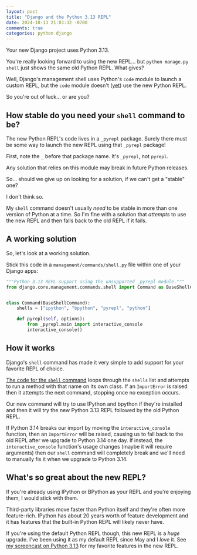 ```yaml
---
layout: post
title: "Django and the Python 3.13 REPL"
date: 2024-10-13 21:03:32 -0700
comments: true
categories: python django
---
```


Your new Django project uses Python 3.13.

You're really looking forward to using the new REPL... but `python manage.py shell` just shows the same old Python REPL.
What gives?

Well, Django's management shell uses Python's `code` module to launch a custom REPL, but the `code` module doesn't ([yet](https://github.com/python/cpython/issues/119512)) use the new Python REPL.

So you're out of luck... or are you?


## How stable do you need your `shell` command to be?

The new Python REPL's code lives in a `_pyrepl` package.
Surely there must be some way to launch the new REPL using that `_pyrepl` package!

First, note the `_` before that package name.
It's `_pyrepl`, not `pyrepl`.

Any solution that relies on this module may break in future Python releases.

So... should we give up on looking for a solution, if we can't get a "stable" one?

I don't think so.

My `shell` command doesn't usually *need* to be stable in more than one version of Python at a time.
So I'm fine with a solution that *attempts* to use the new REPL and then falls back to the old REPL if it fails.


## A working solution

So, let's look at a working solution.

Stick this code in a `management/commands/shell.py` file within one of your Django apps:

```python
"""Python 3.13 REPL support using the unsupported _pyrepl module."""
from django.core.management.commands.shell import Command as BaseShellCommand


class Command(BaseShellCommand):
    shells = ["ipython", "bpython", "pyrepl", "python"]

    def pyrepl(self, options):
        from _pyrepl.main import interactive_console
        interactive_console()
```


## How it works

Django's `shell` command has made it very simple to add support for your favorite REPL of choice.

[The code for the `shell` command](https://github.com/django/django/blob/5.1.2/django/core/management/commands/shell.py) loops through the `shells` list and attempts to run a method with that name on its own class.
If an `ImportError` is raised then it attempts the next command, stopping once no exception occurs.

Our new command will try to use IPython and bpython if they're installed and then it will try the new Python 3.13 REPL followed by the old Python REPL.

If Python 3.14 breaks our import by moving the `interactive_console` function, then an `ImportError` will be raised, causing us to fall back to the old REPL after we upgrade to Python 3.14 one day.
If instead, the `interactive_console` function's usage changes (maybe it will require arguments) then our `shell` command will completely break and we'll need to manually fix it when we upgrade to Python 3.14.


## What's so great about the new REPL?

If you're already using IPython or BPython as your REPL and you're enjoying them, I would stick with them.

Third-party libraries move faster than Python itself and they're often more feature-rich.
IPython has about 20 years worth of feature development and it has features that the built-in Python REPL will likely never have.

If you're using the default Python REPL though, this new REPL is a *huge* upgrade.
I've been using it as my default REPL since May and I *love* it.
See [my screencast on Python 3.13](https://pym.dev/python-313-whats-new/) for my favorite features in the new REPL.
